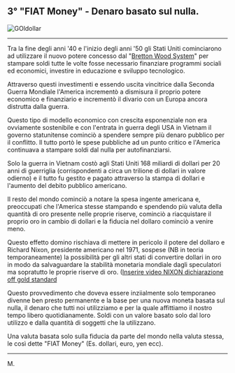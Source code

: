 ## 3° "FIAT Money" - Denaro basato sul nulla.

![GOldollar](https://i.ibb.co/JxBw5w8/FIAT-MONEY.png)

---
Tra la fine degli anni '40 e l'inizio degli anni '50 gli Stati Uniti cominciarono ad utilizzare il nuovo potere concesso dal "[Bretton Wood System](https://lockijohn.github.io/2022/01/16/Fiducia-nei-governi-Bretton-wood-System-/html)" per stampare soldi tutte le volte fosse necessario finanziare programmi sociali ed economici, investire in educazione e sviluppo tecnologico. 

Attraverso questi investimenti e essendo uscita vincitrice dalla Seconda Guerra Mondiale l'America incrementò a dismisura il proprio potere economico e finanziario e incrementò il divario con un Europa ancora distrutta dalla guerra.
 
Questo tipo di modello economico con crescita esponenziale non era ovviamente sostenibile e con l'entrata in guerra degli USA in Vietnam il governo statunitense cominciò a spendere sempre più denaro pubblico per il conflitto. Il tutto portò le spese pubbliche ad un punto critico e l'America continuava a stampare soldi dal nulla per autofinanziarsi.

Solo la guerra in Vietnam costò agli Stati Uniti 168 miliardi di dollari per 20 anni di guerriglia (corrispondenti a circa un trilione di dollari in valore odierno) e il tutto fu gestito e pagato attraverso la stampa di dollari e l'aumento del debito pubblico americano.

Il resto del mondo cominciò a notare la spesa ingente americana e, preoccupati che l'America stesse stampando e spendendo più valuta della quantità di oro presente nelle proprie riserve, cominciò a riacquistare il proprio oro in cambio di dollari e la fiducia nel dollaro cominciò a venire meno.

Questo effetto domino rischiava di mettere in pericolo il potere del dollaro e Richard Nixon, presidente americano nel 1971, sospese (NB in teoria temporaneamente) la possibilità per gli altri stati di convertire dollari in oro in modo da salvaguardare la stabilità monetaria mondiale dagli speculatori ma sopratutto le proprie riserve di oro. ([Inserire video NIXON dichiarazione off gold standard](https://www.youtube.com/watch?v=rcnhF09QN78&ab_channel=AlbertoVeronese)

Questo provvedimento che doveva essere inziialmente solo temporaneo divenne ben presto permanente e la base per una nuova moneta basata sul nulla, il denaro che tutti noi utilizziamo e per la quale affittiamo il nostro tempo libero quotidianamente. 
Soldi con un valore basato solo dal loro utilizzo e dalla quantità di soggetti che la utilizzano.

Una valuta basata solo sulla fiducia da parte del mondo nella valuta stessa, le così dette "FIAT Money" (Es. dollari, euro, yen ecc).

---

M.
